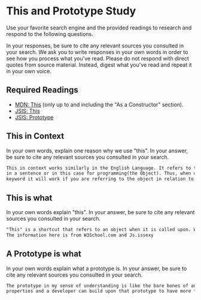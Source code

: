 # This and Prototype Study

Use your favorite search engine and the provided readings to research and
respond to the following questions.

In your responses, be sure to cite any relevant sources you consulted in your
search. We ask you to write responses in your own words in order to see how you
process what you've read. Please do not respond with direct quotes from source
material. Instead, digest what you've read and repeat it in your own voice.

## Required Readings

-   [MDN: This](https://developer.mozilla.org/en-US/docs/Web/JavaScript/Reference/Operators/this)
(only up to and including the "As a Constructor" section).
-   [JSIS: This](http://javascriptissexy.com/understand-javascripts-this-with-clarity-and-master-it/)
-   [JSIS: Prototype](http://javascriptissexy.com/javascript-prototype-in-plain-detailed-language/)

## This in Context

In your own words, explain one reason why we use "this". In your answer, be
sure to cite any relevant sources you consulted in your search.

```md
This in context works similarly in the English Language. It refers to the antecendent
in a sentence or in this case for programming(the Object). Thus, when using the "this"
keyword it will work if you are referring to the object in relation to it(within the objects function or method). We use "this" because it prevents developers from calling a variable that may have been used within the global scope of the program and returning an incorrect property. The relevant source that I used for this is from Js.issexy

```

## This is what

In your own words explain "this".  In your answer, be
sure to cite any relevant sources you consulted in your search.

```md
"This" is a shortcut that refers to an object when it is called upon. When used in an object, it "becomes" the object. When used in a function, it takes the code as if it were the object. It\'s not a varaible.
The information here is from W3School.com and Js.issexy

```

## A Prototype is what

In your own words explain what a prototype is.  In your answer, be
sure to cite any relevant sources you consulted in your search.

```md
The prototype in my sense of understanding is like the bare bones of an Object. It comes with standard/default
properties and a developer can build upon that prototype to have more features (properties and attributes) to create a dynamic object that can be inherited for future objects. Information I used was from W3School and Js.issexy.
```
